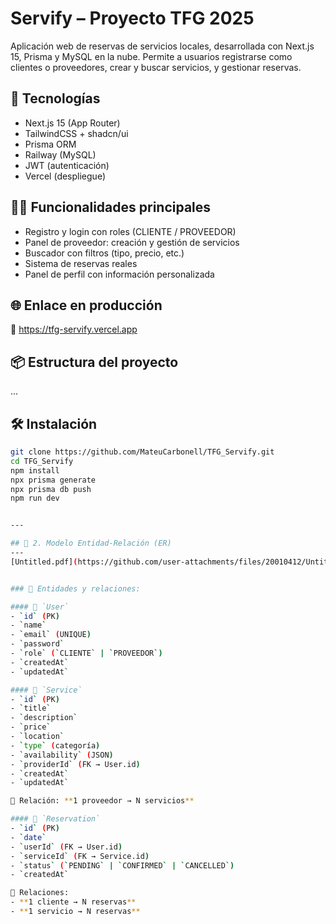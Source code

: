 # Servify – Proyecto TFG 2025

Aplicación web de reservas de servicios locales, desarrollada con Next.js 15, Prisma y MySQL en la nube. Permite a usuarios registrarse como clientes o proveedores, crear y buscar servicios, y gestionar reservas.

## 🚀 Tecnologías

- Next.js 15 (App Router)
- TailwindCSS + shadcn/ui
- Prisma ORM
- Railway (MySQL)
- JWT (autenticación)
- Vercel (despliegue)

## 🧑‍💼 Funcionalidades principales

- Registro y login con roles (CLIENTE / PROVEEDOR)
- Panel de proveedor: creación y gestión de servicios
- Buscador con filtros (tipo, precio, etc.)
- Sistema de reservas reales
- Panel de perfil con información personalizada

## 🌐 Enlace en producción

🔗 https://tfg-servify.vercel.app

## 📦 Estructura del proyecto

...

## 🛠️ Instalación

```bash
git clone https://github.com/MateuCarbonell/TFG_Servify.git
cd TFG_Servify
npm install
npx prisma generate
npx prisma db push
npm run dev


---

## 📘 2. Modelo Entidad-Relación (ER)
---
[Untitled.pdf](https://github.com/user-attachments/files/20010412/Untitled.pdf)


### 📐 Entidades y relaciones:

#### 🔹 `User`
- `id` (PK)
- `name`
- `email` (UNIQUE)
- `password`
- `role` (`CLIENTE` | `PROVEEDOR`)
- `createdAt`
- `updatedAt`

#### 🔹 `Service`
- `id` (PK)
- `title`
- `description`
- `price`
- `location`
- `type` (categoría)
- `availability` (JSON)
- `providerId` (FK → User.id)
- `createdAt`
- `updatedAt`

🔁 Relación: **1 proveedor → N servicios**

#### 🔹 `Reservation`
- `id` (PK)
- `date`
- `userId` (FK → User.id)
- `serviceId` (FK → Service.id)
- `status` (`PENDING` | `CONFIRMED` | `CANCELLED`)
- `createdAt`

🔁 Relaciones:
- **1 cliente → N reservas**
- **1 servicio → N reservas**

